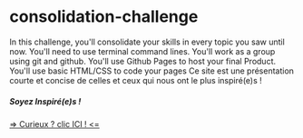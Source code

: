 # consolidation-challenge
In this challenge, you'll consolidate your skills in every topic you saw until now.  You'll need to use terminal command lines. You'll work as a group using git and github. You'll use Github Pages to host your final Product. You'll use basic HTML/CSS to code your pages
Ce site est une présentation courte et concise de celles et ceux qui nous ont le plus inspiré(e)s !


##### Soyez Inspiré(e)s !
[=> Curieux ? clic ICI ! <=](https://nick-c0de.github.io/consolidation-challenge/navbar.html)

